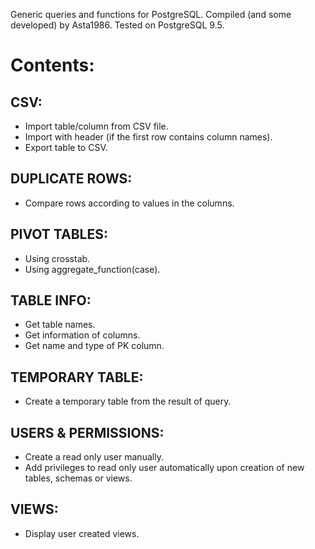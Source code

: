 Generic queries and functions for PostgreSQL. Compiled (and some developed) by Asta1986.
Tested on PostgreSQL 9.5.

# Contents:
## CSV:
* Import table/column from CSV file.
* Import with header (if the first row contains column names).
* Export table to CSV.

## DUPLICATE ROWS:
* Compare rows according to values in the columns.

## PIVOT TABLES:
* Using crosstab.
* Using aggregate_function(case).

## TABLE INFO:
* Get table names.
* Get information of columns.
* Get name and type of PK column.

## TEMPORARY TABLE:
* Create a temporary table from the result of query.

## USERS & PERMISSIONS:
* Create a read only user manually.
* Add privileges to read only user automatically upon creation of new tables, schemas or views.

## VIEWS:
* Display user created views.
